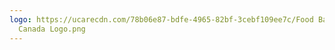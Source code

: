 ```yaml
---
logo: https://ucarecdn.com/78b06e87-bdfe-4965-82bf-3cebf109ee7c/Food Banks
  Canada Logo.png
---
```

